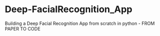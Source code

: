 # Deep-FacialRecognition_App
 Building a Deep Facial Recognition App from scratch in python - FROM PAPER TO CODE
